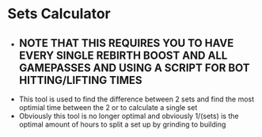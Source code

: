 # Sets Calculator
- ## NOTE THAT THIS REQUIRES YOU TO HAVE EVERY SINGLE REBIRTH BOOST AND ALL GAMEPASSES AND USING A SCRIPT FOR BOT HITTING/LIFTING TIMES
- This tool is used to find the difference between 2 sets and find the most optimial time between the 2 or to calculate a single set
- Obviously this tool is no longer optimal and obviously 1/(sets) is the optimal amount of hours to split a set up by grinding to building
